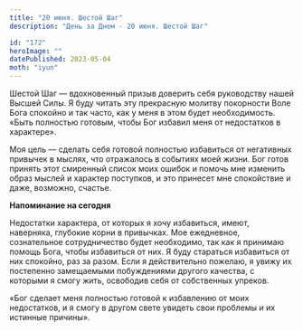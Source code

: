 ```yaml
---
title: "20 июня. Шестой Шаг"
description: "День за Днем - 20 июня. Шестой Шаг"

id: "172"
heroImage: ""
datePublished: 2023-05-04
moth: "iyun"
---
```


Шестой Шаг — вдохновенный призыв доверить себя руководству нашей Высшей Силы.
Я буду читать эту прекрасную молитву покорности Воле Бога спокойно и так
часто, как у меня в этом будет необходимость. «Быть полностью готовым, чтобы
Бог избавил меня от недостатков в характере».

Моя цель — сделать себя готовой полностью избавиться от негативных привычек в
мыслях, что отражалось в событиях моей жизни. Бог готов принять этот смиренный
список моих ошибок и помочь мне изменить образ мыслей и характер поступков, и
это принесет мне спокойствие и даже, возможно, счастье.

**Напоминание на сегодня**

Недостатки характера, от которых я хочу избавиться, имеют, наверняка, глубокие
корни в привычках. Мое ежедневное, сознательное сотрудничество будет
необходимо, так как я принимаю помощь Бога, чтобы избавиться от них. Я буду
стараться избавиться от них спокойно, раз за разом. Если я действительно
пожелаю, я увижу их постепенно замещаемыми побуждениями другого качества, с
которыми я смогу жить, освободив себя от собственных упреков.

«Бог сделает меня полностью готовой к избавлению от моих недостатков, и я
смогу в другом свете увидеть свои проблемы и их истинные причины».
